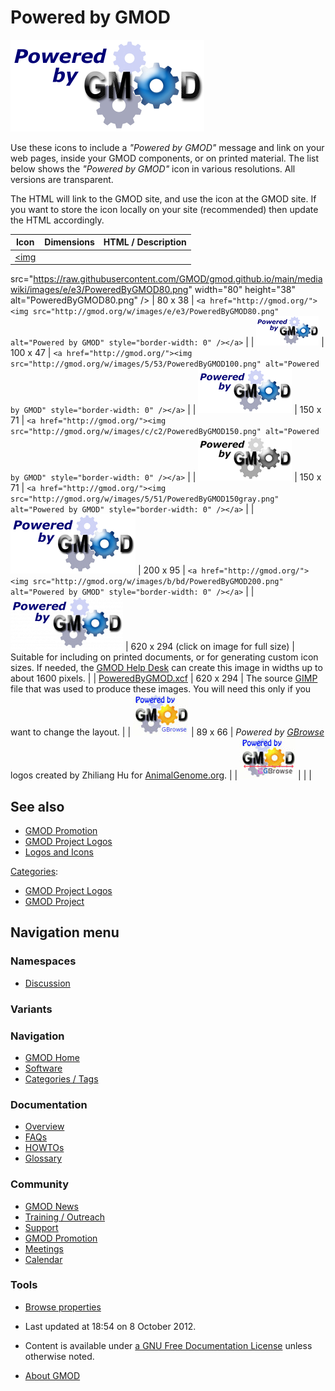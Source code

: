 



<span id="top"></span>




# <span dir="auto">Powered by GMOD</span>









  


<a href="File:PoweredByGMOD.png" class="image"
title="Powered by GMOD"><img
src="https://raw.githubusercontent.com/GMOD/gmod.github.io/main/mediawiki/images/thumb/8/84/PoweredByGMOD.png/310px-PoweredByGMOD.png"
srcset="https://raw.githubusercontent.com/GMOD/gmod.github.io/main/mediawiki/images/thumb/8/84/PoweredByGMOD.png/465px-PoweredByGMOD.png 1.5x, https://raw.githubusercontent.com/GMOD/gmod.github.io/main/mediawiki/images/8/84/PoweredByGMOD.png 2x"
width="310" height="147" alt="Powered by GMOD" /></a>


  
Use these icons to include a *"Powered by GMOD"* message and link on
your web pages, inside your GMOD components, or on printed material. The
list below shows the *"Powered by GMOD"* icon in various resolutions.
All versions are transparent.

The HTML will link to the GMOD site, and use the icon at the GMOD site.
If you want to store the icon locally on your site (recommended) then
update the HTML accordingly.

| Icon | Dimensions | HTML / Description |
|----|----|----|
| <a href="File:PoweredByGMOD80.png" class="image"><img
src="https://raw.githubusercontent.com/GMOD/gmod.github.io/main/mediawiki/images/e/e3/PoweredByGMOD80.png" width="80"
height="38" alt="PoweredByGMOD80.png" /></a> | 80 x 38 | `<a href="http://gmod.org/"><img src="http://gmod.org/w/images/e/e3/PoweredByGMOD80.png" alt="Powered by GMOD" style="border-width: 0" /></a>` |
| <a href="File:PoweredByGMOD100.png" class="image"><img
src="https://raw.githubusercontent.com/GMOD/gmod.github.io/main/mediawiki/images/5/53/PoweredByGMOD100.png" width="100"
height="47" alt="PoweredByGMOD100.png" /></a> | 100 x 47 | `<a href="http://gmod.org/"><img src="http://gmod.org/w/images/5/53/PoweredByGMOD100.png" alt="Powered by GMOD" style="border-width: 0" /></a>` |
| <a href="File:PoweredByGMOD150.png" class="image"><img
src="https://raw.githubusercontent.com/GMOD/gmod.github.io/main/mediawiki/images/c/c2/PoweredByGMOD150.png" width="150"
height="71" alt="PoweredByGMOD150.png" /></a> | 150 x 71 | `<a href="http://gmod.org/"><img src="http://gmod.org/w/images/c/c2/PoweredByGMOD150.png" alt="Powered by GMOD" style="border-width: 0" /></a>` |
| <a href="File:PoweredByGMOD150gray.png" class="image"><img
src="https://raw.githubusercontent.com/GMOD/gmod.github.io/main/mediawiki/images/5/51/PoweredByGMOD150gray.png" width="150"
height="71" alt="PoweredByGMOD150gray.png" /></a> | 150 x 71 | `<a href="http://gmod.org/"><img src="http://gmod.org/w/images/5/51/PoweredByGMOD150gray.png" alt="Powered by GMOD" style="border-width: 0" /></a>` |
| <a href="File:PoweredByGMOD200.png" class="image"><img
src="https://raw.githubusercontent.com/GMOD/gmod.github.io/main/mediawiki/images/b/bd/PoweredByGMOD200.png" width="200"
height="95" alt="PoweredByGMOD200.png" /></a> | 200 x 95 | `<a href="http://gmod.org/"><img src="http://gmod.org/w/images/b/bd/PoweredByGMOD200.png" alt="Powered by GMOD" style="border-width: 0" /></a>` |
| <a href="File:PoweredByGMOD.png" class="image"><img
src="https://raw.githubusercontent.com/GMOD/gmod.github.io/main/mediawiki/images/thumb/8/84/PoweredByGMOD.png/180px-PoweredByGMOD.png"
srcset="https://raw.githubusercontent.com/GMOD/gmod.github.io/main/mediawiki/images/thumb/8/84/PoweredByGMOD.png/270px-PoweredByGMOD.png 1.5x, https://raw.githubusercontent.com/GMOD/gmod.github.io/main/mediawiki/images/thumb/8/84/PoweredByGMOD.png/360px-PoweredByGMOD.png 2x"
width="180" height="85" alt="PoweredByGMOD.png" /></a> | 620 x 294 (click on image for full size) | Suitable for including on printed documents, or for generating custom icon sizes. If needed, the [GMOD Help Desk](GMOD_Help_Desk "GMOD Help Desk") can create this image in widths up to about 1600 pixels. |
| <a href="https://raw.githubusercontent.com/GMOD/gmod.github.io/main/mediawiki/images/6/6a/PoweredByGMOD.xcf" class="internal"
title="PoweredByGMOD.xcf">PoweredByGMOD.xcf</a> | 620 x 294 | The source <a href="http://www.gimp.org/" class="external text"
rel="nofollow">GIMP</a> file that was used to produce these images. You will need this only if you want to change the layout. |
| <a href="File:PoweredByGBrowseAnimalGenome.jpg" class="image"><img
src="https://raw.githubusercontent.com/GMOD/gmod.github.io/main/mediawiki/images/d/d0/PoweredByGBrowseAnimalGenome.jpg"
width="89" height="66" alt="PoweredByGBrowseAnimalGenome.jpg" /></a> | 89 x 66 | *Powered by [GBrowse](GBrowse.1 "GBrowse")* logos created by Zhiliang Hu for <a href="http://animalgenome.org" class="external text"
rel="nofollow">AnimalGenome.org</a>. |
| <a href="File:PoweredByGBrowseAnimalGenome2.jpg" class="image"><img
src="https://raw.githubusercontent.com/GMOD/gmod.github.io/main/mediawiki/images/e/e6/PoweredByGBrowseAnimalGenome2.jpg"
width="89" height="66" alt="PoweredByGBrowseAnimalGenome2.jpg" /></a> |  |  |

## <span id="See_also" class="mw-headline">See also</span>

- [GMOD Promotion](GMOD_Promotion "GMOD Promotion")
- [GMOD Project
  Logos](Category%3AGMOD_Project_Logos "Category%3AGMOD Project Logos")
- [Logos and Icons](Category%3ALogos_and_Icons "Category%3ALogos and Icons")




[Categories](Special%3ACategories "Special%3ACategories"):

- [GMOD Project
  Logos](Category%3AGMOD_Project_Logos "Category%3AGMOD Project Logos")
- [GMOD Project](Category%3AGMOD_Project "Category%3AGMOD Project")






## Navigation menu



### Namespaces


- <span id="ca-talk"><a
  href="http://gmod.org/mediawiki/index.php?title=Talk:Powered_by_GMOD&amp;action=edit&amp;redlink=1"
  accesskey="t"
  title="Discussion about the content page [t]">Discussion</a></span>


### 

### Variants[](#)








<a href="Main_Page"
style="background-image: url(../images/GMOD-cogs.png);"
title="Visit the main page"></a>


### Navigation



- <span id="n-GMOD-Home">[GMOD Home](Main_Page)</span>
- <span id="n-Software">[Software](GMOD_Components)</span>
- <span id="n-Categories-.2F-Tags">[Categories /
  Tags](Categories)</span>




### Documentation



- <span id="n-Overview">[Overview](Overview)</span>
- <span id="n-FAQs">[FAQs](Category%3AFAQ)</span>
- <span id="n-HOWTOs">[HOWTOs](Category%3AHOWTO)</span>
- <span id="n-Glossary">[Glossary](Glossary)</span>




### Community



- <span id="n-GMOD-News">[GMOD News](GMOD_News)</span>
- <span id="n-Training-.2F-Outreach">[Training /
  Outreach](Training_and_Outreach)</span>
- <span id="n-Support">[Support](Support)</span>
- <span id="n-GMOD-Promotion">[GMOD Promotion](GMOD_Promotion)</span>
- <span id="n-Meetings">[Meetings](Meetings)</span>
- <span id="n-Calendar">[Calendar](Calendar)</span>




### Tools

- <span id="t-smwbrowselink"><a href="Special%3ABrowse/Powered_by_GMOD" rel="smw-browse">Browse
  properties</a></span>



- <span id="footer-info-lastmod">Last updated at 18:54 on 8 October
  2012.</span>
<!-- - <span id="footer-info-viewcount">69,777 page views.</span> -->
- <span id="footer-info-copyright">Content is available under
  <a href="http://www.gnu.org/licenses/fdl-1.3.html" class="external"
  rel="nofollow">a GNU Free Documentation License</a> unless otherwise
  noted.</span>

<!-- -->

- <span id="footer-places-about">[About
  GMOD](GMOD%3AAbout "GMOD%3AAbout")</span>

<!-- -->




